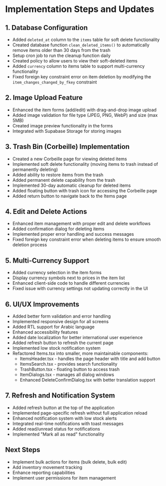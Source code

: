 
# Implementation Steps and Updates

## 1. Database Configuration
- Added `deleted_at` column to the `items` table for soft delete functionality
- Created database function `clean_deleted_items()` to automatically remove items older than 30 days from the trash
- Setup cron job to run the cleanup function daily
- Created policy to allow users to view their soft-deleted items
- Added `currency` column to items table to support multi-currency functionality
- Fixed foreign key constraint error on item deletion by modifying the `item_changes_changed_by_fkey` constraint

## 2. Image Upload Feature
- Enhanced the item forms (add/edit) with drag-and-drop image upload
- Added image validation for file type (JPEG, PNG, WebP) and size (max 5MB)
- Created image preview functionality in the forms
- Integrated with Supabase Storage for storing images

## 3. Trash Bin (Corbeille) Implementation
- Created a new Corbeille page for viewing deleted items
- Implemented soft delete functionality (moving items to trash instead of permanently deleting)
- Added ability to restore items from the trash
- Added permanent delete capability from the trash
- Implemented 30-day automatic cleanup for deleted items
- Added floating button with trash icon for accessing the Corbeille page
- Added return button to navigate back to the Items page

## 4. Edit and Delete Actions
- Enhanced item management with proper edit and delete workflows
- Added confirmation dialog for deleting items
- Implemented proper error handling and success messages
- Fixed foreign key constraint error when deleting items to ensure smooth deletion process

## 5. Multi-Currency Support
- Added currency selection in the item forms
- Display currency symbols next to prices in the item list
- Enhanced client-side code to handle different currencies
- Fixed issue with currency settings not updating correctly in the UI

## 6. UI/UX Improvements
- Added better form validation and error handling
- Implemented responsive design for all screens
- Added RTL support for Arabic language
- Enhanced accessibility features
- Added date localization for better international user experience
- Added refresh button to refresh the current page
- Implemented low stock notification system
- Refactored Items.tsx into smaller, more maintainable components:
  - ItemsHeader.tsx - handles the page header with title and add button
  - ItemsSearch.tsx - provides search functionality
  - TrashButton.tsx - floating button to access trash
  - ItemDialogs.tsx - manages all dialog windows
  - Enhanced DeleteConfirmDialog.tsx with better translation support

## 7. Refresh and Notification System
- Added refresh button at the top of the application
- Implemented page-specific refresh without full application reload
- Enhanced notification system with low stock alerts
- Integrated real-time notifications with toast messages
- Added read/unread status for notifications
- Implemented "Mark all as read" functionality

## Next Steps
- Implement bulk actions for items (bulk delete, bulk edit)
- Add inventory movement tracking
- Enhance reporting capabilities
- Implement user permissions for item management
